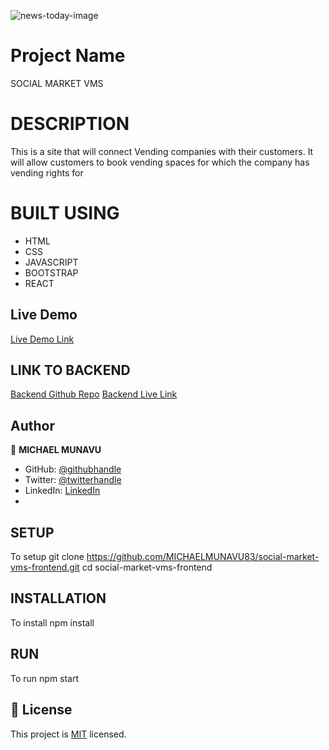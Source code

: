![news-today-image](https://user-images.githubusercontent.com/86654131/187967240-3d223da3-d33f-490d-81ee-5c605071dc9c.png)

# Project Name

SOCIAL MARKET VMS

# DESCRIPTION

This is a site that will connect Vending companies with their customers. It will allow customers to book vending spaces for which the company has vending rights for

# BUILT USING

- HTML
- CSS
- JAVASCRIPT
- BOOTSTRAP
- REACT

## Live Demo

[Live Demo Link](https://social-market-vms.netlify.app/)

## LINK TO BACKEND 
[Backend Github Repo](https://github.com/MICHAELMUNAVU83/social-market-vms-backend)
[Backend Live Link](https://social-market-vms-backend.herokuapp.com/)

## Author

👤 **MICHAEL MUNAVU**

- GitHub: [@githubhandle](https://github.com/MICHAELMUNAVU83)
- Twitter: [@twitterhandle](https://twitter.com/MunavuMichael)
- LinkedIn: [LinkedIn](https://www.linkedin.com/in/michael-munavu-78703a218/)
-

## SETUP

To setup git clone https://github.com/MICHAELMUNAVU83/social-market-vms-frontend.git
cd social-market-vms-frontend

## INSTALLATION

To install npm install

## RUN

To run npm start

## 📝 License

This project is [MIT](./MIT.md) licensed.
